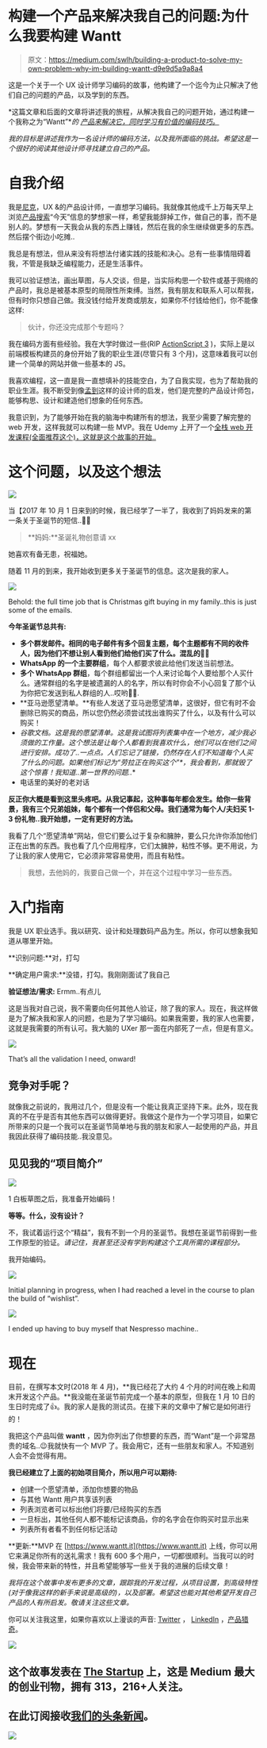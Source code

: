 # 构建一个产品来解决我自己的问题:为什么我要构建 Wantt

> 原文：<https://medium.com/swlh/building-a-product-to-solve-my-own-problem-why-im-building-wantt-d9e9d5a9a8a4>

这是一个关于一个 UX 设计师学习编码的故事，他构建了一个迄今为止只解决了他们自己的问题的产品，以及学到的东西。

*这篇文章和后面的文章将讲述我的旅程，从解决我自己的问题开始，通过构建一个我称之为“Wantt”**的* [*产品来解决它，同时学习有价值的编码技巧。*](https://www.wantt.it)

*我的目标是讲述我作为一名设计师的编码方法，以及我所面临的挑战。希望这是一个很好的阅读其他设计师寻找建立自己的产品。*

# 自我介绍

我是[尼克](https://twitter.com/Nick__Reynolds)，UX &的产品设计师，一直想学习编码。我就像其他成千上万每天早上浏览[产品搜索](https://www.producthunt.com/)“今天”信息的梦想家一样，希望我能辞掉工作，做自己的事，而不是别人的。梦想有一天我会从我的东西上赚钱，然后在我的余生继续做更多的东西。然后摆个街边小吃摊..

我总是有想法，但从来没有将想法付诸实践的技能和决心。总有一些事情阻碍着我，不管是我缺乏编程能力，还是生活事件。

我可以验证想法，画出草图，与人交谈，但是，当实际构思一个软件或基于网络的产品时，我总是被基本原型的局限性所束缚。当然，我有朋友和联系人可以帮我，但有时你只想自己做。我没钱付给开发商或朋友，如果你不付钱给他们，你不能像这样:

> 伙计，你还没完成那个专题吗？

我在编码方面有些经验。我在大学时做过一些(RIP [ActionScript 3](https://en.wikipedia.org/wiki/ActionScript) )，实际上是以前端模板构建员的身份开始了我的职业生涯(尽管只有 3 个月)，这意味着我可以创建一个简单的网站并做一些基本的 JS。

我喜欢编程，这一直是我一直想填补的技能空白，为了自我实现，也为了帮助我的职业生涯。我不断受到像[孟到](https://twitter.com/MengTo)这样的设计师的启发，他们是完整的产品设计师包，能够构思、设计和建造他们想象的任何东西。

我意识到，为了能够开始在我的脑海中构建所有的想法，我至少需要了解完整的 web 开发，这样我就可以构建一些 MVP。我在 Udemy 上开了一个[全栈 web 开发课程(全面推荐这个)，这就是这个故事的开始..](https://www.udemy.com/the-web-developer-bootcamp/learn/v4/overview)

# 这个问题，以及这个想法

![](img/fc9d530d6af9cfcc879ce54470f38a8f.png)

当【2017 年 10 月 1 日来到的时候，我已经学了一半了，我收到了妈妈发来的第一条关于圣诞节的短信..🤦🏻‍

> **妈妈:**圣诞礼物创意请 xx

她喜欢有备无患，祝福她。

随着 11 月的到来，我开始收到更多关于圣诞节的信息。这次是我的家人。

![](img/b61b4ef2e95916c77a2a11fb8d687f48.png)

Behold: the full time job that is Christmas gift buying in my family..this is just some of the emails.

**今年圣诞节总共有:**

*   **多个群发邮件。相同的电子邮件有多个回复主题，每个主题都有不同的收件人，因为他们不想让别人看到他们给他们买了什么。混乱的🤷🏻‍**
*   **WhatsApp 的一个主要群组**，每个人都要求彼此给他们发送当前想法。
*   **多个 WhatsApp 群组**，每个群组都留出一个人来讨论每个人要给那个人买什么。通常群组的名字是被遗漏的人的名字，所以有时你会不小心回复了那个认为你把它发送到私人群组的人..哎哟🤦🏻‍.
*   **亚马逊愿望清单。**有些人发送了亚马逊愿望清单，这很好，但它有时不会删除已购买的商品，所以您仍然必须尝试找出谁购买了什么，以及有什么可以购买！
*   **谷歌文档。这是我的愿望清单。这是我试图将列表集中在一个地方，减少我必须做的工作量。这个想法是让每个人都看到我喜欢什么，他们可以在他们之间进行安排。成功了..一点点。人们忘记了链接，仍然存在人们不知道每个人买了什么的问题。如果他们标记为*“劳拉正在购买这个”*，我会看到，那就毁了这个惊喜！我知道..第一世界的问题..**
*   电话里的美好的老对话

**反正你大概是看到这里头疼吧。从我记事起，这种事每年都会发生。给你一些背景，我有三个兄弟姐妹，每个都有一个伴侣和父母。我们通常为每个人/夫妇买 1-3 份礼物..我开始想，一定有更好的方法。**

我看了几个“愿望清单”网站，但它们要么过于复杂和臃肿，要么只允许你添加他们正在出售的东西。我也看了几个应用程序，它们太臃肿，粘性不够。更不用说，为了让我的家人使用它，它必须非常容易使用，而且有粘性。

> 我想，去他妈的，我要自己做一个，并在这个过程中学习一些东西。

# 入门指南

我是 UX 职业选手。我以研究、设计和处理数码产品为生。所以，你可以想象我知道从哪里开始。

**识别问题:**对，打勾

**确定用户需求:**没错，打勾。我刚刚面试了我自己

**验证想法/需求:** Ermm..有点儿

这是当我对自己说，我不需要向任何其他人验证，除了我的家人。现在，我这样做是为了解决我和家人的问题，也是为了学习编码。如果我需要，我的家人也需要，这就是我需要的所有认可。我大脑的 UXer 那一面在内部死了一点，但是有意义。

![](img/497a9f4e123237dfc170fdd3541c9348.png)

That’s all the validation I need, onward!

## 竞争对手呢？

就像我之前说的，我用过几个，但是没有一个能让我真正坚持下来。此外，现在我真的不在乎是否有其他东西可以做得更好。我做这个是作为一个学习项目，如果它所带来的只是一个我可以在圣诞节简单地与我的朋友和家人一起使用的产品，并且我因此获得了编码技能..我没意见。

## 见见我的“项目简介”

![](img/73ff1fe9ec8ad5ffac37f3a33e831268.png)

1 白板草图之后，我准备开始编码！

**等等。什么，没有设计？**

不，我试着运行这个“精益”，我有不到一个月的圣诞节。我想在圣诞节前得到一些工作原型的验证。*请记住，我甚至还没有学到构建这个工具所需的课程部分。*

我开始编码。

![](img/0f57017f2519a6089efd500dcd21c411.png)

Initial planning in progress, when I had reached a level in the course to plan the build of “wishlist”.

![](img/f1faa3916d358935ce4dfd8db9039265.png)

I ended up having to buy myself that Nespresso machine..

# 现在

目前，在撰写本文时(2018 年 4 月)，**我已经花了大约 4 个月的时间在晚上和周末开发这个产品。**我没能在圣诞节前完成一个基本的原型，但我在 1 月 10 日的生日时完成了👍。我的家人是我的测试员。在接下来的文章中了解它是如何进行的！

我把这个产品叫做 **wantt** ，因为你列出了你想要的东西，而“Want”是一个非常昂贵的域名..😉我就快有一个 MVP 了。我会用它，还有一些朋友和家人。不知道别人会不会觉得有用。

**我已经建立了上面的初始项目简介，所以用户可以期待:**

*   创建一个愿望清单，添加你想要的物品
*   与其他 Wantt 用户共享该列表
*   列表浏览者可以标出他们将要/已经购买的东西
*   一旦标出，其他任何人都不能标记该商品，你的名字会在你购买时显示出来
*   列表所有者看不到任何标记活动

**更新:**MVP 在 [https://www.wantt.it](https://www.wantt.it) 上线，你可以用它来满足你所有的送礼需求！我有 600 多个用户，一切都很顺利。当我可以的时候，我会带来新的特性，并且希望能够写一些关于我的进展的后续文章！

*我将在这个故事中发布更多的文章，跟踪我的开发过程，从项目设置，到高级特性(对于像我这样的新手来说是高级的)，以及部署。希望这也能对其他希望开发自己产品的人有所启发。敬请关注这些文章。*

你可以关注我这里，如果你喜欢以上漫谈的声音: [Twitter](https://twitter.com/Nick__Reynolds) ， [LinkedIn](http://www.linkedin.com/in/nickreynolds) ，[产品猎奇](https://www.producthunt.com/@nick__reynolds)。

[![](img/308a8d84fb9b2fab43d66c117fcc4bb4.png)](https://medium.com/swlh)

## 这个故事发表在 [The Startup](https://medium.com/swlh) 上，这是 Medium 最大的创业刊物，拥有 313，216+人关注。

## 在此订阅接收[我们的头条新闻](http://growthsupply.com/the-startup-newsletter/)。

[![](img/b0164736ea17a63403e660de5dedf91a.png)](https://medium.com/swlh)